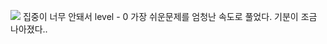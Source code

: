 ![](https://velog.velcdn.com/images/reyang/post/19e08c9f-a63d-4df0-8cbd-beecc337f637/image.png)
집중이 너무 안돼서 level - 0 가장 쉬운문제를 엄청난 속도로 풀었다.
기분이 조금 나아졌다..

